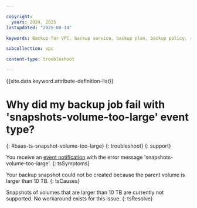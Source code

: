 ```yaml
---

copyright:
  years: 2024, 2025
lastupdated: "2025-08-14"

keywords: Backup for VPC, backup service, backup plan, backup policy, restore, restore volume, restore data

subcollection: vpc

content-type: troubleshoot

---
```


{{site.data.keyword.attribute-definition-list}}

# Why did my backup job fail with 'snapshots-volume-too-large' event type?
{: #baas-ts-snapshot-volume-too-large}
{: troubleshoot}
{: support} 

You receive an [event notification](/docs/vpc?topic=vpc-event-notifications-events#event-notifications-list) with the error message 'snapshots-volume-too-large'.
{: tsSymptoms}

Your backup snapshot could not be created because the parent volume is larger than 10 TB.
{: tsCauses}

Snapshots of volumes that are larger than 10 TB are currently not supported. No workaround exists for this issue.
{: tsResolve}

